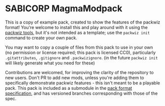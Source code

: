 # SABICORP MagmaModpack
This is a copy of example pack, created to show the features of the packwiz format! You're welcome to install this and play around with it using the [packwiz tools](https://packwiz.infra.link/), but it's not intended as a template; use the `packwiz init` command to create your own pack.

You may want to copy a couple of files from this pack to use in your own (no permission or license required; this pack is licensed CC0), particularly `.gitattributes`, `.gitignore` and `.packwizignore`. (in the future `packwiz init` will likely generate what you need for these)

Contributions are welcomed, for improving the clarity of the repository to new users. Don't PR to add new mods, unless you're adding them to specifically demonstrate packwiz features - this isn't meant to be a playable pack. This pack is included as a submodule in the [pack format specification](https://github.com/packwiz/packwiz-spec), and has versioned branches corresponding with those of the spec.
